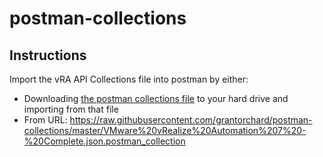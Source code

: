 # postman-collections

## Instructions
Import the vRA API Collections file into postman by either:
* Downloading [the postman collections file](../../blob/master/VMware%20vRealize%20Automation%207%20-%20Complete.json.postman_collection) to your hard drive and importing from that file
* From URL: https://raw.githubusercontent.com/grantorchard/postman-collections/master/VMware%20vRealize%20Automation%207%20-%20Complete.json.postman_collection
